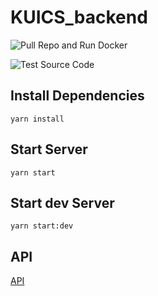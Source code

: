 # KUICS_backend

![Pull Repo and Run Docker](https://github.com/KU-KUICS/KUICS_backend/workflows/Pull%20Repo%20and%20Run%20Docker/badge.svg)

![Test Source Code](https://github.com/KU-KUICS/KUICS_backend/workflows/Test%20Source%20Code/badge.svg)

## Install Dependencies

```shell
yarn install
```

## Start Server

```shell
yarn start
```

## Start dev Server

```shell
yarn start:dev
```

## API

[API](/docs/API.md)
